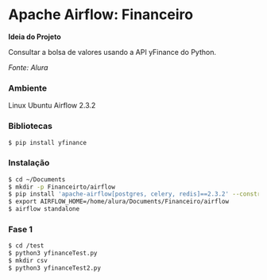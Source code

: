 #  Apache Airflow: Financeiro

**Ideia do Projeto**

Consultar a bolsa de valores usando a API yFinance do Python.

*Fonte: Alura*

### Ambiente

Linux Ubuntu
Airflow 2.3.2

### Bibliotecas

```bash
$ pip install yfinance
```

### Instalação 

```bash
$ cd ~/Documents
$ mkdir -p Financeirto/airflow
$ pip install 'apache-airflow[postgres, celery, redis]==2.3.2' --constraint "https://raw.githubusercontent.com/apache/airflow/constraints-2.3.2/constraints-3.9.txt"
$ export AIRFLOW_HOME=/home/alura/Documents/Financeiro/airflow
$ airflow standalone
```

### Fase 1

```bash
$ cd /test
$ python3 yfinanceTest.py
$ mkdir csv
$ python3 yfinanceTest2.py
```
